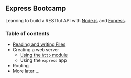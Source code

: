 ## Express Bootcamp

Learning to build a RESTful API with [Node.js](https://nodejs.org/en/) and [Express](https://expressjs.com/).

### Table of contents

- [Reading and writing Files](https://github.com/ychinamale/expressBootcamp/commit/be56bc8d68e84a654077311029702a8146017553)
- Creating a web server
  - [Using the `http` module](https://github.com/ychinamale/expressBootcamp/commit/20a9d1b8b17f50f5ea1d62549039a92f63f09e57)
  - Using the `express` app
- Routing
- More later ...

 
